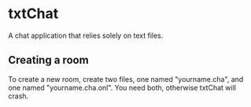 # txtChat
A chat application that relies solely on text files.

## Creating a room
To create a new room, create two files, one named "yourname.cha", and one named "yourname.cha.onl". You need both, otherwise txtChat will crash.
